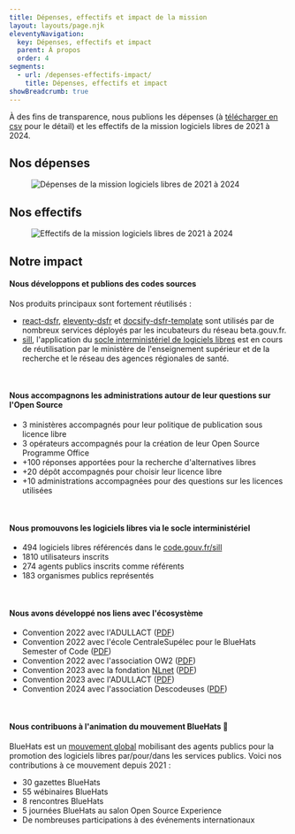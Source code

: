 ```yaml
---
title: Dépenses, effectifs et impact de la mission
layout: layouts/page.njk
eleventyNavigation:
  key: Dépenses, effectifs et impact
  parent: À propos
  order: 4
segments:
  - url: /depenses-effectifs-impact/
    title: Dépenses, effectifs et impact
showBreadcrumb: true
---
```


À des fins de transparence, nous publions les dépenses (à [télécharger en csv](/docs/mission-logiciels-libres-depenses-2021-2024.csv) pour le détail) et les effectifs de la mission logiciels libres de 2021 à 2024.

## Nos dépenses

<figure class="fr-content-media fr-content-media--sm" role="group" aria-label="Dépenses de la mission logiciels libres de 2021 à 2024">
  <div class="fr-content-media__img">
    <img src="/img/mission-logiciels-libres-depenses-2021-2024.png" class="fr-content-media--sm fr-responsive-img" alt="Dépenses de la mission logiciels libres de 2021 à 2024" />
  </div>
</figure>

## Nos effectifs

<figure class="fr-content-media fr-content-media--sm" role="group" aria-label="Effectifs de la mission logiciels libres de 2021 à 2024">
  <div class="fr-content-media__img">
    <img src="/img/mission-logiciels-libres-effectifs-2021-2024.png" class="fr-content-media--sm fr-responsive-img" alt="Effectifs de la mission logiciels libres de 2021 à 2024" />
  </div>
</figure>

## Notre impact

#### Nous développons et publions des codes sources

Nos produits principaux sont fortement réutilisés :

- [react-dsfr](https://github.com/codegouvfr/react-dsfr), [eleventy-dsfr](https://github.com/codegouvfr/eleventy-dsfr) et [docsify-dsfr-template](https://github.com/codegouvfr/docsify-dsfr-template/) sont utilisés par de nombreux services déployés par les incubateurs du réseau beta.gouv.fr.
- [sill](https://github.com/codegouvfr/sill), l'application du [socle interministériel de logiciels libres](https://code.gouv.fr/sill/) est en cours de réutilisation par le ministère de l'enseignement supérieur et de la recherche et le réseau des agences régionales de santé.

<br/>

#### Nous accompagnons les administrations autour de leur questions sur l'Open Source

- 3 ministères accompagnés pour leur politique de publication sous licence libre
- 3 opérateurs accompagnés pour la création de leur Open Source Programme Office
- +100 réponses apportées pour la recherche d'alternatives libres
- +20 dépôt accompagnés pour choisir leur licence libre
- +10 administrations accompagnées pour des questions sur les licences utilisées

<br/>

#### Nous promouvons les logiciels libres via le socle interministériel

- 494 logiciels libres référencés dans le [code.gouv.fr/sill](https://code.gouv.fr/sill)
- 1810 utilisateurs inscrits
- 274 agents publics inscrits comme référents
- 183 organismes publics représentés

<br/>

#### Nous avons développé nos liens avec l'écosystème

- Convention 2022 avec l'ADULLACT ([PDF](/docs/Convention_Adullact-Dinum-2022.pdf))
- Convention 2022 avec l'école CentraleSupélec pour le BlueHats Semester of Code ([PDF](/docs/Convention_CentraleSupelec-Dinum-2021.pdf))
- Convention 2022 avec l'association OW2 ([PDF](/docs/Convention_OW2_Dinum_2022.pdf))
- Convention 2023 avec la fondation [NLnet](https://nlnet.nl) ([PDF](/docs/DINUM-NLNET-convention-subvention-23112022.pdf))
- Convention 2023 avec l'ADULLACT ([PDF](/docs/Convention_DINUM_Adullact_2023.pdf))
- Convention 2024 avec l'association Descodeuses ([PDF](/docs/Convention_Descodeuses_Dinum_2024.pdf))

<br/>

#### Nous contribuons à l'animation du mouvement BlueHats 🧢

BlueHats est un [mouvement global](https://bluehats.world) mobilisant des agents publics pour la promotion des logiciels libres par/pour/dans les services publics. Voici nos contributions à ce mouvement depuis 2021 :

- 30 gazettes BlueHats
- 55 wébinaires BlueHats
- 8 rencontres BlueHats
- 5 journées BlueHats au salon Open Source Experience
- De nombreuses participations à des événements internationaux
